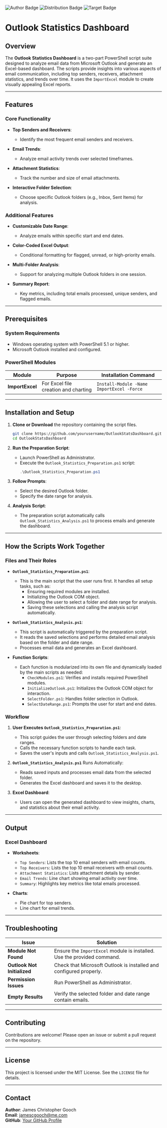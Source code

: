 ![Author Badge](https://img.shields.io/badge/Author-Jgooch-1F4D37)
![Distribution Badge](https://img.shields.io/badge/Distribution-PowerShell-blue)
![Target Badge](https://img.shields.io/badge/Target-Windows-0078D7)

# Outlook Statistics Dashboard

## Overview

The **Outlook Statistics Dashboard** is a two-part PowerShell script suite designed to analyze email data from Microsoft Outlook and generate an Excel-based dashboard. The scripts provide insights into various aspects of email communication, including top senders, receivers, attachment statistics, and trends over time. It uses the `ImportExcel` module to create visually appealing Excel reports.

---

## Features

### Core Functionality

- **Top Senders and Receivers**:
  - Identify the most frequent email senders and receivers.

- **Email Trends**:
  - Analyze email activity trends over selected timeframes.

- **Attachment Statistics**:
  - Track the number and size of email attachments.

- **Interactive Folder Selection**:
  - Choose specific Outlook folders (e.g., Inbox, Sent Items) for analysis.

### Additional Features

- **Customizable Date Range**:
  - Analyze emails within specific start and end dates.

- **Color-Coded Excel Output**:
  - Conditional formatting for flagged, unread, or high-priority emails.

- **Multi-Folder Analysis**:
  - Support for analyzing multiple Outlook folders in one session.

- **Summary Report**:
  - Key metrics, including total emails processed, unique senders, and flagged emails.

---

## Prerequisites

### System Requirements

- Windows operating system with PowerShell 5.1 or higher.
- Microsoft Outlook installed and configured.

### PowerShell Modules

| Module       | Purpose                                      | Installation Command                         |
|--------------|----------------------------------------------|---------------------------------------------|
| **ImportExcel** | For Excel file creation and charting        | `Install-Module -Name ImportExcel -Force`   |

---

## Installation and Setup

1. **Clone or Download** the repository containing the script files.
   ```bash
   git clone https://github.com/yourusername/OutlookStatsDashboard.git
   cd OutlookStatsDashboard
   ```

2. **Run the Preparation Script**:
   - Launch PowerShell as Administrator.
   - Execute the `Outlook_Statistics_Preparation.ps1` script:
     ```powershell
     .\Outlook_Statistics_Preparation.ps1
     ```

3. **Follow Prompts**:
   - Select the desired Outlook folder.
   - Specify the date range for analysis.

4. **Analysis Script**:
   - The preparation script automatically calls `Outlook_Statistics_Analysis.ps1` to process emails and generate the dashboard.

---

## How the Scripts Work Together

### Files and Their Roles

- **`Outlook_Statistics_Preparation.ps1`**:
  - This is the main script that the user runs first. It handles all setup tasks, such as:
    - Ensuring required modules are installed.
    - Initializing the Outlook COM object.
    - Allowing the user to select a folder and date range for analysis.
    - Saving these selections and calling the analysis script automatically.

- **`Outlook_Statistics_Analysis.ps1`**:
  - This script is automatically triggered by the preparation script.
  - It reads the saved selections and performs detailed email analysis based on the folder and date range.
  - Processes email data and generates an Excel dashboard.

- **Function Scripts**:
  - Each function is modularized into its own file and dynamically loaded by the main scripts as needed:
    - `CheckModules.ps1`: Verifies and installs required PowerShell modules.
    - `InitializeOutlook.ps1`: Initializes the Outlook COM object for interaction.
    - `SelectFolder.ps1`: Handles folder selection in Outlook.
    - `SelectDateRange.ps1`: Prompts the user for start and end dates.

### Workflow

1. **User Executes `Outlook_Statistics_Preparation.ps1`**:
   - This script guides the user through selecting folders and date ranges.
   - Calls the necessary function scripts to handle each task.
   - Saves the user's inputs and calls `Outlook_Statistics_Analysis.ps1`.

2. **`Outlook_Statistics_Analysis.ps1`** Runs Automatically:
   - Reads saved inputs and processes email data from the selected folder.
   - Generates the Excel dashboard and saves it to the desktop.

3. **Excel Dashboard**:
   - Users can open the generated dashboard to view insights, charts, and statistics about their email activity.

---

## Output

### Excel Dashboard

- **Worksheets**:
  - `Top Senders`: Lists the top 10 email senders with email counts.
  - `Top Receivers`: Lists the top 10 email receivers with email counts.
  - `Attachment Statistics`: Lists attachment details by sender.
  - `Email Trends`: Line chart showing email activity over time.
  - `Summary`: Highlights key metrics like total emails processed.

- **Charts**:
  - Pie chart for top senders.
  - Line chart for email trends.

---

## Troubleshooting

| Issue                  | Solution                                                                 |
|------------------------|-------------------------------------------------------------------------|
| **Module Not Found**    | Ensure the `ImportExcel` module is installed. Use the provided command. |
| **Outlook Not Initialized** | Check that Microsoft Outlook is installed and configured properly.   |
| **Permission Issues**   | Run PowerShell as Administrator.                                       |
| **Empty Results**       | Verify the selected folder and date range contain emails.             |

---

## Contributing

Contributions are welcome! Please open an issue or submit a pull request on the repository.

---

## License

This project is licensed under the MIT License. See the `LICENSE` file for details.

---

## Contact

**Author**: James Christopher Gooch  
**Email**: jamescgooch@me.com  
**GitHub**: [Your GitHub Profile](https://github.com/yourusername)

